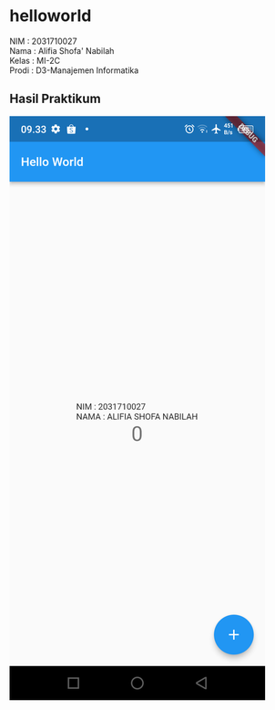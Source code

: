 # helloworld

NIM     : 2031710027 <br /> Nama    : Alifia Shofa' Nabilah <br /> Kelas   : MI-2C <br /> Prodi   : D3-Manajemen Informatika

## Hasil Praktikum
![Screenshot Dashboard Oracle](img/schot1.png)